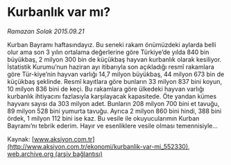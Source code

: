 # Kurbanlık var mı?

*Ramazan Solak 2015.09.21*

<div class="pNewsDetailMainContent" itemprop="articleBody">
 <p>
  Kurban Bayramı haftasındayız. Bu seneki rakam önümüzdeki aylarda belli olur ama son 3 yılın ortalama değerlerine göre Türkiye’de yılda 840 bin büyükbaş, 2 milyon 300 bin de küçükbaş hayvan kurbanlık olarak kesiliyor. İstatistik Kurumu’nun haziran ayı itibarıyla son açıkladığı resmî rakamlara göre Tür-kiye’nin hayvan varlığı 14,7 milyon büyükbaş, 44 milyon 673 bin de küçükbaş şeklinde. Resmî kayıtlara göre bunların 33 milyon 837 bini koyun, 10 milyon 836 bini de keçi. Bu rakamlara göre ülkedeki hayvan varlığı kurbanlık ihtiyacını fazlasıyla karşılayacak kapasitede. Öte yandan kümes hayvanı sayısı da 303 milyon adet. Bunların 208 milyon 700 bini et tavuğu, 89 milyon 528 bini yumurta tavuğu. Ayrıca 2 milyon 860 bini hindi, 388 bini ördek, 1 milyon 112 bini ise kaz. Bu vesile ile okuyucularımın Kurban Bayramı’nı tebrik ederim. Hayır ve esenliklere vesile olması temennisiyle...
 </p>
</div>


Kaynak: [www.aksiyon.com.tr](http://www.aksiyon.com.tr/ekonomi/kurbanlik-var-mi_552330), [web.archive.org (arşiv bağlantısı)](http://web.archive.org/web/20150929222433/http://www.aksiyon.com.tr/ekonomi/kurbanlik-var-mi_552330)
